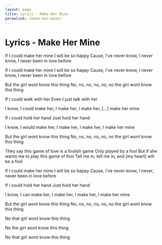 ```yaml
---
layout: page
title: Lyrics - Make Her Mine
permalink: /make-her-mine/
---
```


# Lyrics - Make Her Mine

If I could make her mine
I will be so happy
Cause, I've never know, I never know, I never been in love before

If I could make her mine
I will be so happy
Cause, I've never know, I never know, I never been in love before

But the girl wont know this thing
No, no, no, no, no, no the girl wont know this thing

If I could walk with her
Even I just talk with her

I know, I could make her, I make her, I make her, [...] make her mine

If i could hold her hand
Just hold her hand

I know, I would make her, I make her, I make her, I make her mine

But the girl wont know this thing
No, no, no, no, no, no the girl wont know this thing

They say this game of love is a foolish game
Only played by a fool
But if she wants me to play this game of fool
Tell me in, tell me in, and [my heart] will be a fool

If I could make her mine
I will be so happy
Cause, i've never know, I never, never been in love before

If i could hold her hand
Just hold her hand

I know, I can make her, I make her, I make her, I make her mine

But the girl wont know this thing
No, no, no, no, no, no the girl wont know this thing

No that girl wont know this thing

No the girl wont know this thing

No that girl wont know this thing